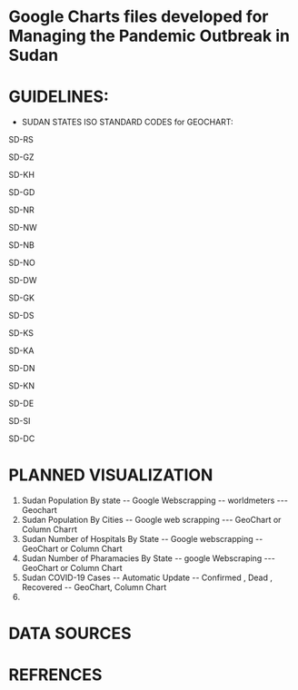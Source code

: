 # Google Charts files developed for Managing the Pandemic Outbreak in Sudan 



# GUIDELINES:
- SUDAN STATES ISO STANDARD CODES for GEOCHART:


SD-RS

SD-GZ

SD-KH

SD-GD

SD-NR

SD-NW

SD-NB

SD-NO

SD-DW

SD-GK

SD-DS

SD-KS

SD-KA

SD-DN

SD-KN

SD-DE

SD-SI

SD-DC  

# PLANNED VISUALIZATION

1. Sudan Population By state -- Google Webscrapping -- worldmeters --- Geochart 
2. Sudan Population By Cities -- Google web scrapping --- GeoChart or Column Charrt
3. Sudan Number of Hospitals By State -- Google webscrapping -- GeoChart or Column Chart
4. Sudan Number of Pharamacies By State -- google Webscraping ---  GeoChart or Column Chart
5. Sudan COVID-19 Cases -- Automatic Update -- Confirmed , Dead , Recovered -- GeoChart, Column Chart
6. 

# DATA SOURCES


# REFRENCES
